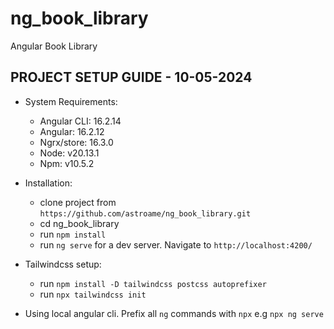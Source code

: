 # ng_book_library
Angular Book Library


## PROJECT SETUP GUIDE - 10-05-2024
* System Requirements:
  - Angular CLI: 16.2.14
  - Angular: 16.2.12
  - Ngrx/store: 16.3.0
  - Node: v20.13.1
  - Npm: v10.5.2

* Installation:
   - clone project from `https://github.com/astroame/ng_book_library.git`
   - cd ng_book_library
   - run `npm install`
   - run `ng serve` for a dev server. Navigate to `http://localhost:4200/`

* Tailwindcss setup:
   - run `npm install -D tailwindcss postcss autoprefixer` 
   - run `npx tailwindcss init`


* Using local angular cli. Prefix all `ng` commands with `npx` e.g `npx ng serve`
